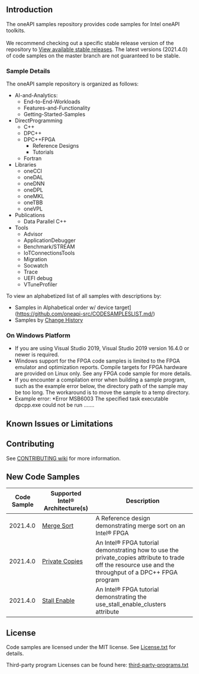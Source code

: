 ## Introduction

The oneAPI samples repository provides code samples for Intel oneAPI toolkits.<br><br>We recommend checking out a specific stable release version of the repository to [View available stable releases](https//github.com/oneapi-src/oneAPI-samples/tags). 
The latest versions (2021.4.0) of code samples on the master branch are not guaranteed to be stable.
 ### Sample Details

The oneAPI sample repository is organized as follows:

* AI-and-Analytics:
  * End-to-End-Workloads
  * Features-and-Functionality
  * Getting-Started-Samples
* DirectProgramming
  * C++
  * DPC++
  * DPC++FPGA
    * Reference Designs
    * Tutorials
  * Fortran
* Libraries
  * oneCCl
  * oneDAL
  * oneDNN
  * oneDPL
  * oneMKL
  * oneTBB
  * oneVPL
* Publications
  * Data Parallel C++
* Tools
  * Advisor
  * ApplicationDebugger
  * Benchmark/STREAM
  * IoTConnectionsTools
  * Migration
  * Socwatch
  * Trace
  * UEFI debug
  * VTuneProfiler

To view an alphabetized list of all samples with descriptions by:
- Samples in Alphabetical order w/ device target](https://github.com/oneapi-src/CODESAMPLESLIST.md/)
- Samples by [Change History](https://github.com/oneapi-src/oneAPI-samples/CHANGELOGS.md)

### On Windows Platform

- If you are using Visual Studio 2019, Visual Studio 2019 version 16.4.0 or newer is required.
- Windows support for the FPGA code samples is limited to the FPGA emulator and optimization reports. Compile targets for FPGA hardware are provided on Linux only. See any FPGA code sample for more details.
- If you encounter a compilation error when building a sample program, such as the example error below, the directory path of the sample may be too long. The workaround is to move the sample to a temp directory.
- Example error: *Error MSB6003 The specified task executable dpcpp.exe could not be run .......

## Known Issues or Limitations

## Contributing

See [CONTRIBUTING wiki](https://github.com/oneapi-src/oneAPI-samples/blob/master/CONTRIBUTING.md) for more information.



## New Code Samples

|Code Sample    |Supported Intel&reg;   Architecture(s)|Description|
 |-----------------------|-------------------------------------------|---------------|
|2021.4.0|[Merge Sort](https://github.com/oneapi-src/oneAPI-samples/tree/masterGA/ReferenceDesigns/merge_sort)|A Reference design demonstrating merge sort on an Intel® FPGA|
|2021.4.0|[Private Copies](https://github.com/oneapi-src/oneAPI-samples/tree/masterGA/Tutorials/Features/private_copies)|An Intel® FPGA tutorial demonstrating how to use the private_copies attribute to trade off the resource use and the throughput of a DPC++ FPGA program|
|2021.4.0|[Stall Enable](https://github.com/oneapi-src/oneAPI-samples/tree/masterGA/Tutorials/Features/stall_enable)|An Intel® FPGA tutorial demonstrating the use_stall_enable_clusters attribute|
## License

Code samples are licensed under the MIT license. See [License.txt](https://github.com/oneapi-src/oneAPI-samples/blob/master/License.txt) for details.

Third-party program Licenses can be found here: [third-party-programs.txt](https://github.com/oneapi-src/oneAPI-samples/blob/master/third-party-programs.txt)